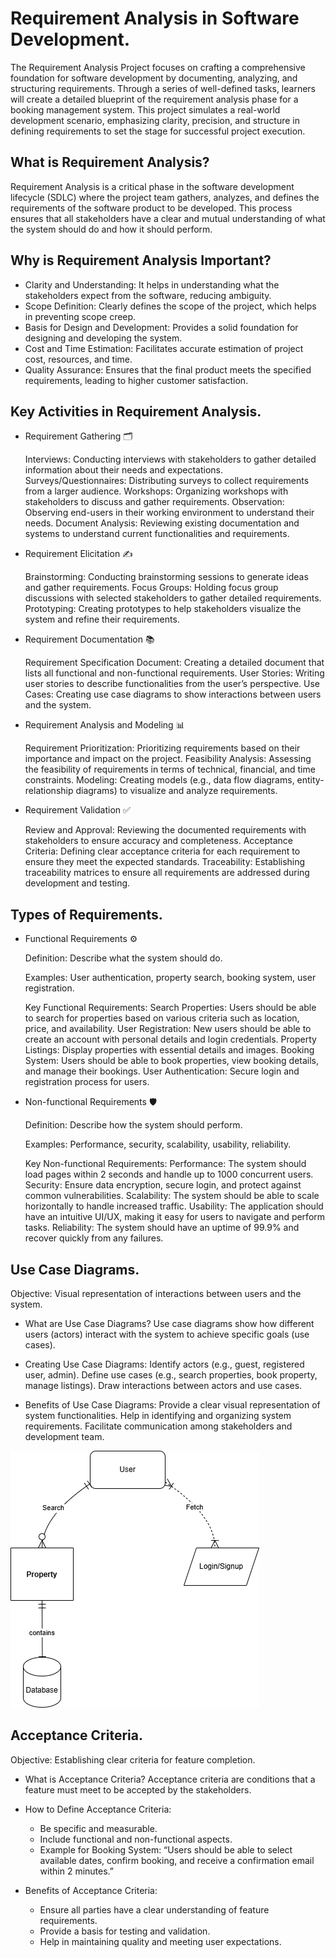 # Requirement Analysis in Software Development.
The Requirement Analysis Project focuses on crafting a comprehensive foundation for software development by documenting, analyzing, 
and structuring requirements. Through a series of well-defined tasks, learners will create a detailed blueprint of the requirement analysis 
phase for a booking management system. This project simulates a real-world development scenario, emphasizing clarity, precision, and structure in 
defining requirements to set the stage for successful project execution.

## What is Requirement Analysis?
Requirement Analysis is a critical phase in the software development lifecycle (SDLC) where the project team gathers, analyzes, and defines the requirements of the software product to be developed. This process ensures that all stakeholders have a clear and mutual understanding of what the system should do and how it should perform.

## Why is Requirement Analysis Important?

+ Clarity and Understanding: It helps in understanding what the stakeholders expect from the software, reducing ambiguity.
+ Scope Definition: Clearly defines the scope of the project, which helps in preventing scope creep.
+ Basis for Design and Development: Provides a solid foundation for designing and developing the system.
+ Cost and Time Estimation: Facilitates accurate estimation of project cost, resources, and time.
+ Quality Assurance: Ensures that the final product meets the specified requirements, leading to higher customer satisfaction.

## Key Activities in Requirement Analysis.
 + Requirement Gathering 🗂️

    Interviews: Conducting interviews with stakeholders to gather detailed information about their needs and expectations.
    Surveys/Questionnaires: Distributing surveys to collect requirements from a larger audience.
    Workshops: Organizing workshops with stakeholders to discuss and gather requirements.
    Observation: Observing end-users in their working environment to understand their needs.
    Document Analysis: Reviewing existing documentation and systems to understand current functionalities and requirements.

+ Requirement Elicitation ✍️

    Brainstorming: Conducting brainstorming sessions to generate ideas and gather requirements.
    Focus Groups: Holding focus group discussions with selected stakeholders to gather detailed requirements.
    Prototyping: Creating prototypes to help stakeholders visualize the system and refine their requirements.

+ Requirement Documentation 📚

    Requirement Specification Document: Creating a detailed document that lists all functional and non-functional requirements.
    User Stories: Writing user stories to describe functionalities from the user’s perspective.
    Use Cases: Creating use case diagrams to show interactions between users and the system.

+ Requirement Analysis and Modeling 📊

    Requirement Prioritization: Prioritizing requirements based on their importance and impact on the project.
    Feasibility Analysis: Assessing the feasibility of requirements in terms of technical, financial, and time constraints.
    Modeling: Creating models (e.g., data flow diagrams, entity-relationship diagrams) to visualize and analyze requirements.

+ Requirement Validation ✅

    Review and Approval: Reviewing the documented requirements with stakeholders to ensure accuracy and completeness.
    Acceptance Criteria: Defining clear acceptance criteria for each requirement to ensure they meet the expected standards.
    Traceability: Establishing traceability matrices to ensure all requirements are addressed during development and testing.

## Types of Requirements.
+ Functional Requirements ⚙️

    Definition: Describe what the system should do.

    Examples: User authentication, property search, booking system, user registration.

    Key Functional Requirements:
        Search Properties: Users should be able to search for properties based on various criteria such as location, price, and availability.
        User Registration: New users should be able to create an account with personal details and login credentials.
        Property Listings: Display properties with essential details and images.
        Booking System: Users should be able to book properties, view booking details, and manage their bookings.
        User Authentication: Secure login and registration process for users.

+ Non-functional Requirements 🛡️

    Definition: Describe how the system should perform.

    Examples: Performance, security, scalability, usability, reliability.

    Key Non-functional Requirements:
        Performance: The system should load pages within 2 seconds and handle up to 1000 concurrent users.
        Security: Ensure data encryption, secure login, and protect against common vulnerabilities.
        Scalability: The system should be able to scale horizontally to handle increased traffic.
        Usability: The application should have an intuitive UI/UX, making it easy for users to navigate and perform tasks.
        Reliability: The system should have an uptime of 99.9% and recover quickly from any failures.

## Use Case Diagrams.
Objective: Visual representation of interactions between users and the system.

   + What are Use Case Diagrams?
        Use case diagrams show how different users (actors) interact with the system to achieve specific goals (use cases).

   + Creating Use Case Diagrams:
        Identify actors (e.g., guest, registered user, admin).
        Define use cases (e.g., search properties, book property, manage listings).
        Draw interactions between actors and use cases.

   + Benefits of Use Case Diagrams:
        Provide a clear visual representation of system functionalities.
        Help in identifying and organizing system requirements.
        Facilitate communication among stakeholders and development team.

![Booking System Use Case Diagram](alx-booking-uc.png)

## Acceptance Criteria.
Objective: Establishing clear criteria for feature completion.

   + What is Acceptance Criteria?
        Acceptance criteria are conditions that a feature must meet to be accepted by the stakeholders.

   + How to Define Acceptance Criteria:
        + Be specific and measurable.
        + Include functional and non-functional aspects.
        + Example for Booking System: “Users should be able to select available dates, confirm booking, and receive a confirmation email within 2 minutes.”

   + Benefits of Acceptance Criteria:
        + Ensure all parties have a clear understanding of feature requirements.
        + Provide a basis for testing and validation.
        + Help in maintaining quality and meeting user expectations.





